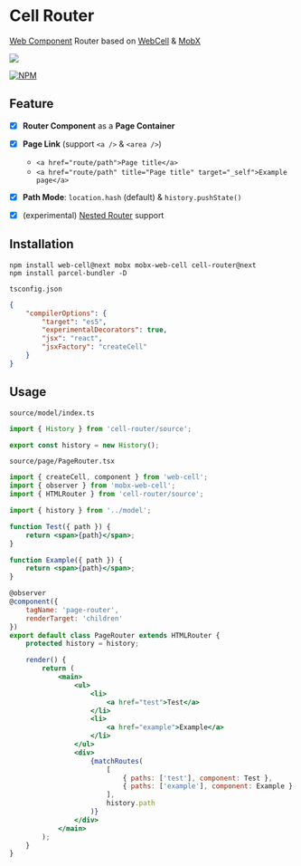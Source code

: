 # Cell Router

[Web Component][1] Router based on [WebCell][2] & [MobX][3]

[![](https://data.jsdelivr.com/v1/package/npm/cell-router/badge?style=rounded)][3]

[![NPM](https://nodei.co/npm/cell-router.png?downloads=true&downloadRank=true&stars=true)][4]

## Feature

-   [x] **Router Component** as a **Page Container**

-   [x] **Page Link** (support `<a />` & `<area />`)

    -   `<a href="route/path">Page title</a>`
    -   `<a href="route/path" title="Page title" target="_self">Example page</a>`

-   [x] **Path Mode**: `location.hash` (default) & `history.pushState()`

-   [x] (experimental) [Nested Router][5] support

## Installation

```shell
npm install web-cell@next mobx mobx-web-cell cell-router@next
npm install parcel-bundler -D
```

`tsconfig.json`

```json
{
    "compilerOptions": {
        "target": "es5",
        "experimentalDecorators": true,
        "jsx": "react",
        "jsxFactory": "createCell"
    }
}
```

## Usage

`source/model/index.ts`

```typescript
import { History } from 'cell-router/source';

export const history = new History();
```

`source/page/PageRouter.tsx`

```jsx
import { createCell, component } from 'web-cell';
import { observer } from 'mobx-web-cell';
import { HTMLRouter } from 'cell-router/source';

import { history } from '../model';

function Test({ path }) {
    return <span>{path}</span>;
}

function Example({ path }) {
    return <span>{path}</span>;
}

@observer
@component({
    tagName: 'page-router',
    renderTarget: 'children'
})
export default class PageRouter extends HTMLRouter {
    protected history = history;

    render() {
        return (
            <main>
                <ul>
                    <li>
                        <a href="test">Test</a>
                    </li>
                    <li>
                        <a href="example">Example</a>
                    </li>
                </ul>
                <div>
                    {matchRoutes(
                        [
                            { paths: ['test'], component: Test },
                            { paths: ['example'], component: Example }
                        ],
                        history.path
                    )}
                </div>
            </main>
        );
    }
}
```

[1]: https://www.webcomponents.org/
[2]: https://github.com/EasyWebApp/WebCell/tree/v2
[3]: https://mobx.js.org/
[4]: https://nodei.co/npm/cell-router/
[5]: ./test/source/page/NestedRouter.tsx
